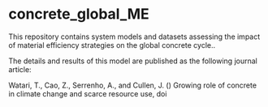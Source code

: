 # concrete_global_ME

This repository contains system models and datasets assessing the impact of material efficiency strategies on the global concrete cycle..

The details and results of this model are published as the following journal article:

Watari, T., Cao, Z., Serrenho, A., and Cullen, J. () Growing role of concrete in climate change and scarce resource use, doi

